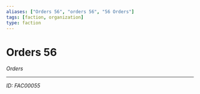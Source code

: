 ```yaml
---
aliases: ["Orders 56", "orders 56", "56 Orders"]
tags: [faction, organization]
type: faction
---
```


# Orders 56

*Orders*

---
*ID: FAC00055*